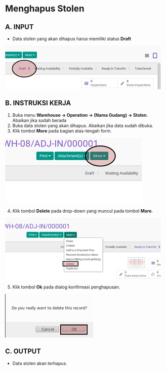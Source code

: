 # Menghapus Stolen

## A. INPUT

* Data stolen yang akan dihapus harus memiliki status **Draft**

![](../../img/stolen/status-draft.png)

## B. INSTRUKSI KERJA

1. Buka menu **Warehouse -> Operation -> (Nama Gudang) -> Stolen**. Abaikan jika sudah berada
2. Buka data stolen yang akan dihapus. Abaikan jika data sudah dibuka.
3. Klik tombol **More** pada bagian atas-tengah form.

![](../../img/stolen/tombol-more.png)

4. Klik tombol **Delete** pada drop-down yang muncul pada tombol **More**.

![](../../img/stolen/tombol-hapus-form.png)

5. Klik tombol **Ok** pada dialog konfirmasi penghapusan.

![](../../img/stolen/tombol-ok-hapus.png)

## C. OUTPUT

* Data stolen akan terhapus.
